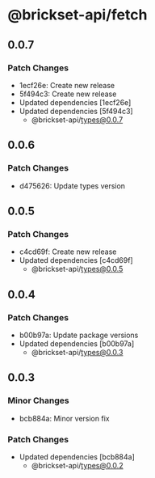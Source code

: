 # @brickset-api/fetch

## 0.0.7

### Patch Changes

- 1ecf26e: Create new release
- 5f494c3: Create new release
- Updated dependencies [1ecf26e]
- Updated dependencies [5f494c3]
  - @brickset-api/types@0.0.7

## 0.0.6

### Patch Changes

- d475626: Update types version

## 0.0.5

### Patch Changes

- c4cd69f: Create new release
- Updated dependencies [c4cd69f]
  - @brickset-api/types@0.0.5

## 0.0.4

### Patch Changes

- b00b97a: Update package versions
- Updated dependencies [b00b97a]
  - @brickset-api/types@0.0.3

## 0.0.3

### Minor Changes

- bcb884a: Minor version fix

### Patch Changes

- Updated dependencies [bcb884a]
  - @brickset-api/types@0.0.2
